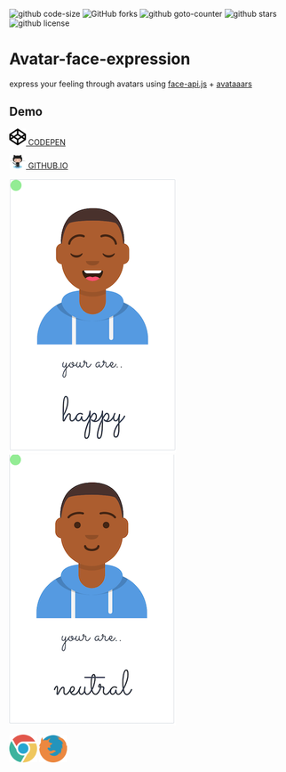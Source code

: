  ![github
 code-size](https://img.shields.io/github/languages/code-size/SimHub/avatar-face-expression?style=for-the-badge)
 ![GitHub
 forks](https://img.shields.io/github/forks/simhub/avatar-face-expression?style=for-the-badge)
 ![github
 goto-counter](https://img.shields.io/github/search/SimHub/avatar-face-expression/goto?style=for-the-badge)
![github
stars](https://img.shields.io/github/stars/SimHub/avatar-face-expression?style=for-the-badge)
![github
license](https://img.shields.io/github/license/SimHub/avatar-face-expression?style=for-the-badge)

# Avatar-face-expression  

express your feeling through avatars using
[face-api.js](https://github.com/justadudewhohacks/face-api.js?files=1) + [avataaars](https://avataaars.com) 

## Demo   

 <a href="https://codepen.io/simhub/pen/RwbXzrj?editors=1000"><img
 src="./img/info/codepen.png" alt="codepen" width="30"> CODEPEN</a>  

 <a href="https://simhub.github.io/avatar-face-expression/"><img
 src="./img/info/octocat.png" alt="githubio" width="30"> GITHUB.IO<a/>  
 


![avatar smile](./img/info/smile.png) 
![avatar neutral](./img/info/neutral.png)   


<img src="./img/info/chrome.png" width="50" alt="chrome"> <img src="./img/info/firefox.png" width="50" alt="firefox"> 

